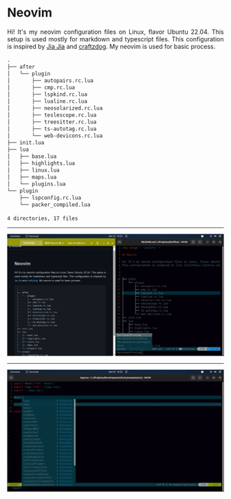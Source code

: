 <div align = 'justify' >

# Neovim

Hi! It's my neovim configuration files on Linux, flavor Ubuntu 22.04. This setup is used mostly for markdown and typescript files.
This configuration is inspired by [Jia Jia](https://github.com/mathjiajia/config.nvim) and [craftzdog](https://github.com/craftzdog/dotfiles-public). My neovim is used for basic process.

```
.
├── after
│   └── plugin
│       ├── autopairs.rc.lua
│       ├── cmp.rc.lua
│       ├── lspkind.rc.lua
│       ├── lualine.rc.lua
│       ├── neosolarized.rc.lua
│       ├── teslescope.rc.lua
│       ├── treesitter.rc.lua
│       ├── ts-autotag.rc.lua
│       └── web-devicons.rc.lua
├── init.lua
├── lua
│   ├── base.lua
│   ├── highlights.lua
│   ├── linux.lua
│   ├── maps.lua
│   └── plugins.lua
└── plugin
    ├── lspconfig.rc.lua
    └── packer_compiled.lua

4 directories, 17 files
```

---

<div align = 'center'>
  <img src='readme-images/first.png'>
</div>

---

<div align = 'center'>
  <img src = 'readme-images/second.png'>
</div>

</div>

